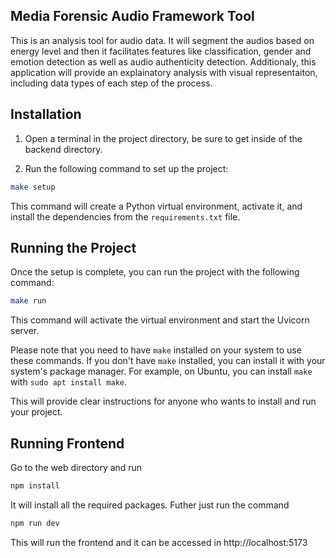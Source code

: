 ## Media Forensic Audio Framework Tool

This is an analysis tool for audio data. It will segment the audios based on energy level and then it facilitates features like classification, gender and emotion detection as well as audio authenticity detection. Additionaly, this application will provide an explainatory analysis with visual representaiton, including data types of each step of the process.


## Installation

1. Open a terminal in the project directory, be sure to get inside of the backend directory.

2. Run the following command to set up the project:

```bash
make setup
```

This command will create a Python virtual environment, activate it, and install the dependencies from the `requirements.txt` file.

## Running the Project

Once the setup is complete, you can run the project with the following command:

```bash
make run
```

This command will activate the virtual environment and start the Uvicorn server.

Please note that you need to have `make` installed on your system to use these commands. If you don't have `make` installed, you can install it with your system's package manager. For example, on Ubuntu, you can install `make` with `sudo apt install make`.


This will provide clear instructions for anyone who wants to install and run your project.


## Running Frontend

Go to the web directory and run 

```bash
npm install
```
It will install all the required packages. Futher just run the command

```bash
npm run dev
```
This will run the frontend and it can be accessed in http://localhost:5173

